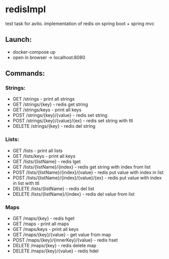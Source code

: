 # redisImpl
test task for avito. implementation of redis on spring boot + spring mvc

## Launch:

- docker-compose up
- open in browser -> localhost:8080

## Commands:

### Strings:
- GET /strings - print all strings
- GET /strings/{key} - redis get string
- GET /strings/keys - print all keys
- POST /strings/{key}/{value} - redis set string
- POST /strings/{key}/{value}/{ex} - redis set string with ttl
- DELETE /strings/{key} - redis del string

### Lists:
- GET /lists - print all lists
- GET /lists/keys - print all keys
- GET /lists/{listName} - redis lget
- GET /lists/{listName}/{index} - redis get string with index from list
- POST /lists/{listName}/{index}/{value} - redis put value with index in list
- POST /lists/{listName}/{index}/{value}/{ex} - redis put value with index in list with ttl
- DELETE /lists/{listName} - redis del list
- DELETE /lists/{listName}/{index} - redis del value from list

### Maps
- GET /maps/{key} - redis hget
- GET /maps - print all maps
- GET /maps/keys - print all keys
- GET /maps/{key}/{value} - get value from map
- POST /maps/{key}/{innerKey}/{value} - redis hset
- DELETE /maps/{key} - redis delete map
- DELETE /maps/{key}/{value} - redis hdel








